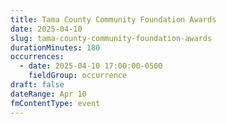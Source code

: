 ```yaml
---
title: Tama County Community Foundation Awards
date: 2025-04-10
slug: tama-county-community-foundation-awards
durationMinutes: 180
occurrences:
  - date: 2025-04-10 17:00:00-0500
    fieldGroup: occurrence
draft: false
dateRange: Apr 10
fmContentType: event
---
```

